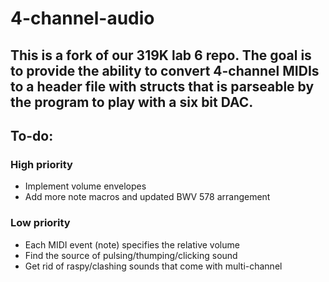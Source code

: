 # 4-channel-audio

## This is a fork of our 319K lab 6 repo. The goal is to provide the ability to convert 4-channel MIDIs to a header file with structs that is parseable by the program to play with a six bit DAC.

## To-do:
### High priority
* Implement volume envelopes
* Add more note macros and updated BWV 578 arrangement
### Low priority
* Each MIDI event (note) specifies the relative volume 
* Find the source of pulsing/thumping/clicking sound
* Get rid of raspy/clashing sounds that come with multi-channel
